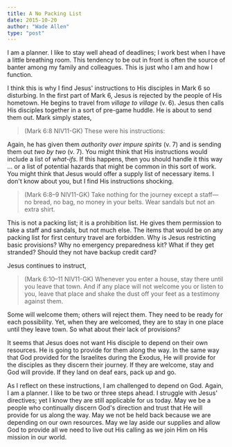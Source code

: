 ```yaml
---
title: A No Packing List
date: 2015-10-20
author: "Wade Allen"
type: "post"
---
```

 
I am a planner. I like to stay well ahead of deadlines; I work best when I have a little breathing room. This tendency to be out in front is often the source of banter among my family and colleagues. This is just who I am and how I function.

I think this is why I find Jesus' instructions to His disciples in Mark 6 so disturbing. In the first part of Mark 6, Jesus is rejected by the people of His hometown. He begins to travel from *village to village* (v. 6). Jesus then calls His disciples together in a sort of pre-game huddle. He is about to send them out. Mark simply states,

>(Mark 6:8 NIV11-GK) These were his instructions:

Again, he has given them *authority over impure spirits* (v. 7) and is sending them out *two by two* (v. 7). You might think that His instructions would include a list of *what-ifs*. If this happens, then you should handle it this way ... or a list of potential hazards that might be common in this sort of work. You might think that Jesus would offer a supply list of necessary items. I don't know about you, but I find His instructions shocking.

>(Mark 6:8–9 NIV11-GK) Take nothing for the journey except a staff—no bread, no bag, no money in your belts. Wear sandals but not an extra shirt.

This is not a packing list; it is a prohibition list. He gives them permission to take a staff and sandals, but not much else. The items that would be on any packing list for first century travel are forbidden. Why is Jesus restricting basic provisions? Why no emergency preparedness kit? What if they get stranded? Should they not have backup credit card?

Jesus continues to instruct,

>(Mark 6:10–11 NIV11-GK) Whenever you enter a house, stay there until you leave that town. And if any place will not welcome you or listen to you, leave that place and shake the dust off your feet as a testimony against them.

Some will welcome them; others will reject them. They need to be ready for each possibility. Yet, when they are welcomed, they are to stay in one place until they leave town. So what about their lack of provisions?

It seems that Jesus does not want His disciple to depend on their own resources. He is going to provide for them along the way. In the same way that God provided for the Israelites during the Exodus, He will provide for the disciples as they discern their journey. If they are welcome, stay and God will provide. If they land on deaf ears, pack up and go. 

As I reflect on these instructions, I am challenged to depend on God. Again, I am a planner. I like to be two or three steps ahead. I struggle with Jesus' directives; yet I know they are still applicable for us today. May we be a people who continually discern God's direction and trust that He will provide for us along the way. May we not be held back because we are depending on our own resources. May we lay aside our supplies and allow God to provide all we need to live out His calling as we join Him on His mission in our world.


